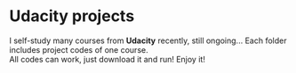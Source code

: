 # Udacity projects

I self-study many courses from **Udacity** recently, still ongoing... 
Each folder includes project codes of one course.  
All codes can work, just download it and run!
Enjoy it! 